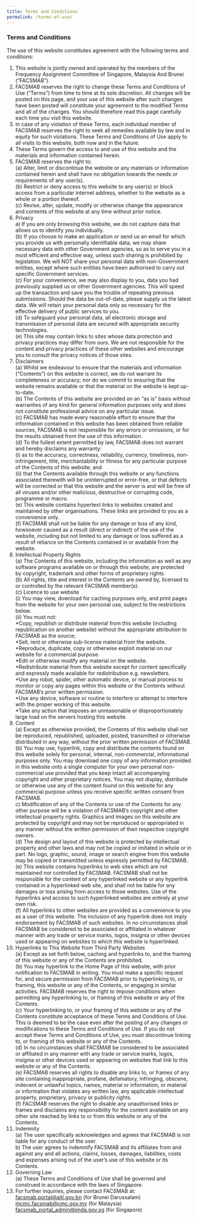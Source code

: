 ```yaml
---
title: Terms and Conditions
permalink: /terms-of-use/
---
```

### **Terms and Conditions**
The use of this website constitutes agreement with the following terms and conditions:<br>
   1. This website is jointly owned and operated by the members of the Frequency Assignment Committee of Singapore, Malaysia And Brunei (“FACSMAB”).<br>
   2. FACSMAB reserves the right to change these Terms and Conditions of Use (“Terms”) from time to time at its sole discretion. All changes will be posted on this page, and your use of this website after such changes have been posted will constitute your agreement to the modified Terms and all of the changes. You should therefore read this page carefully each time you visit this website.<br>
   3. In case of any violation of these Terms, each individual member of FACSMAB reserves the right to seek all remedies available by law and in equity for such violations. These Terms and Conditions of Use apply to all visits to this website, both now and in the future.<br>
   4. These Terms govern the access to and use of this website and the materials and information contained herein.<br>
   5. FACSMAB reserves the right to:<br>
      (a) Alter, limit or discontinue the website or any materials or information contained herein and shall have no obligation towards the needs or requirements of any user(s).<br>
      (b) Restrict or deny access to this website to any user(s) or block access from a particular internet address, whether to the website as a whole or a portion thereof.<br>
      (c) Revise, alter, update, modify or otherwise change the appearance and contents of this website at any time without prior notice.<br>
   6. Privacy<br>
      a) If you are only browsing this website, we do not capture data that allows us to identify you individually.<br>
      (b) If you choose to make an application or send us an email for which you provide us with personally identifiable data, we may share necessary data with other Government agencies, so as to serve you in a most efficient and effective way, unless such sharing is prohibited by legislation. We will NOT share your personal data with non-Government entities, except where such entities have been authorised to carry out specific Government services.<br>
      (c) For your convenience, we may also display to you, data you had previously supplied us or other Government agencies. This will speed up the transaction and save you the trouble of repeating previous submissions. Should the data be out-of-date, please supply us the latest data. We will retain your personal data only as necessary for the effective delivery of public services to you.<br>
      (d) To safeguard your personal data, all electronic storage and transmission of personal data are secured with appropriate security technologies.<br>
      (e) This site may contain links to sites whose data protection and privacy practices may differ from ours. We are not responsible for the content and privacy practices of these other websites and encourage you to consult the privacy notices of those sites.<br>
   7. Disclaimers<br>
      (a) Whilst we endeavour to ensure that the materials and information (“Contents”) on this website is correct, we do not warrant its completeness or accuracy; nor do we commit to ensuring that the website remains available or that the material on the website is kept up-to-date.<br>
      (b) The Contents of this website are provided on an “as is” basis without warranties of any kind for general information purposes only and does not constitute professional advice on any particular issue.<br>
      (c) FACSMAB has made every reasonable effort to ensure that the information contained in this website has been obtained from reliable sources, FACSMAB is not responsible for any errors or omissions, or for the results obtained from the use of this information.<br>
      (d) To the fullest extent permitted by law, FACSMAB does not warrant and hereby disclaims any warranty:<br>
         (i) as to the accuracy, correctness, reliability, currency, timeliness, non-infringement, title, merchantability or fitness for any particular purpose of the Contents of this website; and<br>
         (ii) that the Contents available through this website or any functions associated therewith will be uninterrupted or error-free, or that defects will be corrected or that this website and the server is and will be free of all viruses and/or other malicious, destructive or corrupting code, programme or macro.<br>
      (e) This website contains hypertext links to websites created and maintained by other organisations. These links are provided to you as a convenience only.<br>
      (f) FACSMAB shall not be liable for any damage or loss of any kind, howsoever caused as a result (direct or indirect) of the use of the website, including but not limited to any damage or loss suffered as a result of reliance on the Contents contained in or available from the website.<br>
   8. Intellectual Property Rights<br>
      (a) The Contents of this website, including the information as well as any software programs available on or through this website, are protected by copyright, trademark and other forms of proprietary rights.<br>
      (b) All rights, title and interest in the Contents are owned by, licensed to or controlled by the relevant FACSMAB member(s).<br>
      (c) Licence to use website<br>
         (i) You may view, download for caching purposes only, and print pages from the website for your own personal use, subject to the restrictions below.<br>
         (ii) You must not:<br>
         *Copy, republish or distribute material from this website (including republication on another website) without the appropriate attribution to FACSMAB as the source;<br>
         *Sell, rent or otherwise sub-license material from the website.<br>
         *Reproduce, duplicate, copy or otherwise exploit material on our website for a commercial purpose.<br>
         *Edit or otherwise modify any material on the website.<br>
         *Redistribute material from this website except for content specifically and expressly made available for redistribution e.g. newsletters.<br>
         *Use any robot, spider, other automatic device, or manual process to monitor or copy any pages within this website or the Contents without FACSMAB’s prior written permission.<br>
         *Use any device, software or routine to interfere or attempt to interfere with the proper working of this website.<br>
         *Take any action that imposes an unreasonable or disproportionately large load on the servers hosting this website.<br>
   9. Content<br>
      (a) Except as otherwise provided, the Contents of this website shall not be reproduced, republished, uploaded, posted, transmitted or otherwise distributed in any way, without the prior written permission of FACSMAB.<br>
      (b) You may use, hyperlink, copy and distribute the contents found on this website solely for personal, internal, non-commercial, informational purposes only. You may download one copy of any information provided in this website onto a single computer for your own personal non-commercial use provided that you keep intact all accompanying copyright and other proprietary notices. You may not display, distribute or otherwise use any of the content found on this website for any commercial purpose unless you receive specific written consent from FACSMAB.<br>
      c) Modification of any of the Contents or use of the Contents for any other purpose will be a violation of FACSMAB’s copyright and other intellectual property rights. Graphics and images on this website are protected by copyright and may not be reproduced or appropriated in any manner without the written permission of their respective copyright owners.<br>
      (d) The design and layout of this website is protected by intellectual property and other laws and may not be copied or imitated in whole or in part. No logo, graphic, sound, image or search engine from this website may be copied or transmitted unless expressly permitted by FACSMAB.<br>
      (e) This website contains hyperlinks to web sites which are not maintained nor controlled by FACSMAB. FACSMAB shall not be responsible for the content of any hyperlinked website or any hyperlink contained in a hyperlinked web site, and shall not be liable for any damages or loss arising from access to those websites. Use of the hyperlinks and access to such hyperlinked websites are entirely at your own risk.<br>
      (f) All hyperlinks to other websites are provided as a convenience to you as a user of this website. The inclusion of any hyperlink does not imply endorsement by FACSMAB of such websites. In no circumstances shall FACSMAB be considered to be associated or affiliated in whatever manner with any trade or service marks, logos, insignia or other devices used or appearing on websites to which this website is hyperlinked.<br>
   10. Hyperlinks to This Website from Third Party Websites<br>
      (a) Except as set forth below, caching and hyperlinks to, and the framing of this website or any of the Contents are prohibited.<br>
      (b) You may hyperlink to the Home Page of this website, with prior notification to FACSMAB in writing. You must make a specific request for, and secure permission from FACSMAB prior to hyperlinking to, or framing, this website or any of the Contents, or engaging in similar activities. FACSMAB reserves the right to impose conditions when permitting any hyperlinking to, or framing of this website or any of the Contents.<br>
      (c) Your hyperlinking to, or your framing of this website or any of the Contents constitute acceptance of these Terms and Conditions of Use. This is deemed to be the case even after the posting of any changes or modifications to these Terms and Conditions of Use. If you do not accept these Terms and Conditions of Use, you must discontinue linking to, or framing of this website or any of the Contents.<br>
      (d) In no circumstances shall FACSMAB be considered to be associated or affiliated in any manner with any trade or service marks, logos, insignia or other devices used or appearing on websites that link to this website or any of the Contents.<br>
      (e) FACSMAB reserves all rights to disable any links to, or frames of any site containing inappropriate, profane, defamatory, infringing, obscene, indecent or unlawful topics, names, material or information, or material or information that violates any written law, any applicable intellectual property, proprietary, privacy or publicity rights.<br>
      (f) FACSMAB reserves the right to disable any unauthorised links or frames and disclaims any responsibility for the content available on any other site reached by links to or from this website or any of the Contents.<br>
   11. Indemnity<br>
      (a) The user specifically acknowledges and agrees that FACSMAB is not liable for any conduct of the user.<br>
      b) The user agrees to indemnify FACSMAB and its affiliates from and against any and all actions, claims, losses, damages, liabilities, costs and expenses arising out of the user’s use of this website or its Contents.<br>
   12. Governing Law<br>
      (a) These Terms and Conditions of Use shall be governed and construed in accordance with the laws of Singapore.<br>
   13. For further inquiries, please contact FACSMAB at:<br>
      [facsmab.portal@aiti.gov.bn](mailto:facsmab.portal@aiti.gov.bn) (for Brunei Darussalam)<br>
      [mcmc.facsmab@cmc.gov.my](mailto:mcmc.facsmab@cmc.gov.my) (for Malaysia)<br>
      [facsmab_portal_admin@imda.gov.sg](mailto:facsmab_portal_admin@imda.gov.sg) (for Singapore)
